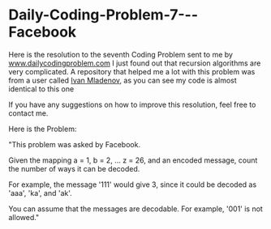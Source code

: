 # Daily-Coding-Problem-7---Facebook
Here is the resolution to the seventh Coding Problem sent to me by www.dailycodingproblem.com
I just found out that recursion algorithms are very complicated. A repository that helped me a lot with this problem was from a user called [Ivan Mladenov](https://github.com/cwetanow/DailyCodingProblem), as you can see my code is almost identical to this one

If you have any suggestions on how to improve this resolution, feel free to contact me.

Here is the Problem:

"This problem was asked by Facebook.

Given the mapping a = 1, b = 2, ... z = 26, and an encoded message, count the number of ways it can be decoded.

For example, the message '111' would give 3, since it could be decoded as 'aaa', 'ka', and 'ak'.

You can assume that the messages are decodable. For example, '001' is not allowed."
